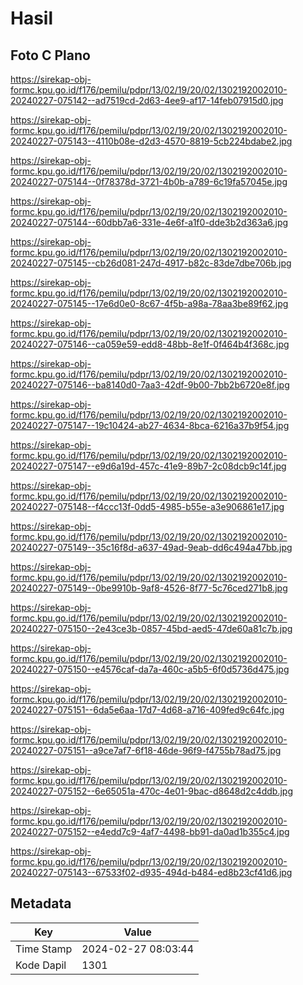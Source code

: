 # Hasil

## Foto C Plano

https://sirekap-obj-formc.kpu.go.id/f176/pemilu/pdpr/13/02/19/20/02/1302192002010-20240227-075142--ad7519cd-2d63-4ee9-af17-14feb07915d0.jpg

https://sirekap-obj-formc.kpu.go.id/f176/pemilu/pdpr/13/02/19/20/02/1302192002010-20240227-075143--4110b08e-d2d3-4570-8819-5cb224bdabe2.jpg

https://sirekap-obj-formc.kpu.go.id/f176/pemilu/pdpr/13/02/19/20/02/1302192002010-20240227-075144--0f78378d-3721-4b0b-a789-6c19fa57045e.jpg

https://sirekap-obj-formc.kpu.go.id/f176/pemilu/pdpr/13/02/19/20/02/1302192002010-20240227-075144--60dbb7a6-331e-4e6f-a1f0-dde3b2d363a6.jpg

https://sirekap-obj-formc.kpu.go.id/f176/pemilu/pdpr/13/02/19/20/02/1302192002010-20240227-075145--cb26d081-247d-4917-b82c-83de7dbe706b.jpg

https://sirekap-obj-formc.kpu.go.id/f176/pemilu/pdpr/13/02/19/20/02/1302192002010-20240227-075145--17e6d0e0-8c67-4f5b-a98a-78aa3be89f62.jpg

https://sirekap-obj-formc.kpu.go.id/f176/pemilu/pdpr/13/02/19/20/02/1302192002010-20240227-075146--ca059e59-edd8-48bb-8e1f-0f464b4f368c.jpg

https://sirekap-obj-formc.kpu.go.id/f176/pemilu/pdpr/13/02/19/20/02/1302192002010-20240227-075146--ba8140d0-7aa3-42df-9b00-7bb2b6720e8f.jpg

https://sirekap-obj-formc.kpu.go.id/f176/pemilu/pdpr/13/02/19/20/02/1302192002010-20240227-075147--19c10424-ab27-4634-8bca-6216a37b9f54.jpg

https://sirekap-obj-formc.kpu.go.id/f176/pemilu/pdpr/13/02/19/20/02/1302192002010-20240227-075147--e9d6a19d-457c-41e9-89b7-2c08dcb9c14f.jpg

https://sirekap-obj-formc.kpu.go.id/f176/pemilu/pdpr/13/02/19/20/02/1302192002010-20240227-075148--f4ccc13f-0dd5-4985-b55e-a3e906861e17.jpg

https://sirekap-obj-formc.kpu.go.id/f176/pemilu/pdpr/13/02/19/20/02/1302192002010-20240227-075149--35c16f8d-a637-49ad-9eab-dd6c494a47bb.jpg

https://sirekap-obj-formc.kpu.go.id/f176/pemilu/pdpr/13/02/19/20/02/1302192002010-20240227-075149--0be9910b-9af8-4526-8f77-5c76ced271b8.jpg

https://sirekap-obj-formc.kpu.go.id/f176/pemilu/pdpr/13/02/19/20/02/1302192002010-20240227-075150--2e43ce3b-0857-45bd-aed5-47de60a81c7b.jpg

https://sirekap-obj-formc.kpu.go.id/f176/pemilu/pdpr/13/02/19/20/02/1302192002010-20240227-075150--e4576caf-da7a-460c-a5b5-6f0d5736d475.jpg

https://sirekap-obj-formc.kpu.go.id/f176/pemilu/pdpr/13/02/19/20/02/1302192002010-20240227-075151--6da5e6aa-17d7-4d68-a716-409fed9c64fc.jpg

https://sirekap-obj-formc.kpu.go.id/f176/pemilu/pdpr/13/02/19/20/02/1302192002010-20240227-075151--a9ce7af7-6f18-46de-96f9-f4755b78ad75.jpg

https://sirekap-obj-formc.kpu.go.id/f176/pemilu/pdpr/13/02/19/20/02/1302192002010-20240227-075152--6e65051a-470c-4e01-9bac-d8648d2c4ddb.jpg

https://sirekap-obj-formc.kpu.go.id/f176/pemilu/pdpr/13/02/19/20/02/1302192002010-20240227-075152--e4edd7c9-4af7-4498-bb91-da0ad1b355c4.jpg

https://sirekap-obj-formc.kpu.go.id/f176/pemilu/pdpr/13/02/19/20/02/1302192002010-20240227-075143--67533f02-d935-494d-b484-ed8b23cf41d6.jpg


## Metadata

| Key        | Value               |
| ---------- | ------------------- |
| Time Stamp | 2024-02-27 08:03:44 |
| Kode Dapil | 1301                |



